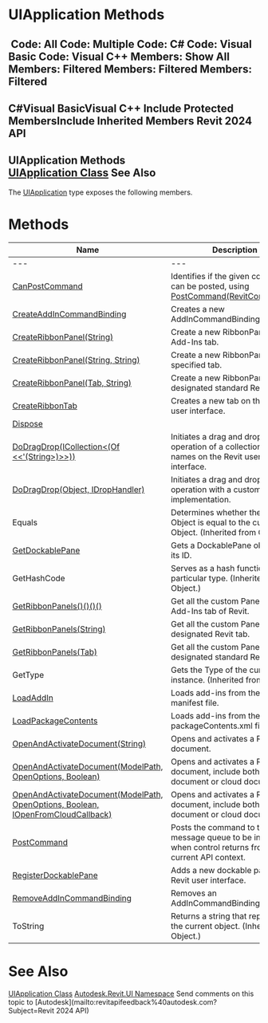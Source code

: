 # UIApplication Methods

﻿
 Code: All Code: Multiple Code: C# Code: Visual Basic Code: Visual C++  Members: Show All Members: Filtered Members: Filtered Members: Filtered   
---  
C#Visual BasicVisual C++
Include Protected MembersInclude Inherited Members
Revit 2024 API  
---  
UIApplication Methods  
[UIApplication Class](51ca80e2-3e5f-7dd2-9d95-f210950c72ae.md "UIApplication Class") See Also  
---  
The [UIApplication](51ca80e2-3e5f-7dd2-9d95-f210950c72ae.md "UIApplication Class") type exposes the following members.
# Methods
| Name | Description |
| --- | --- |
| --- | --- | --- |
| [CanPostCommand](ad477369-623b-2747-9f76-f24b17aed6b4.md "CanPostCommand Method") | Identifies if the given command can be posted, using [PostCommand(RevitCommandId)](b0df464d-1733-ea9e-ac40-399fa9c9a037.md "PostCommand Method"). |
| [CreateAddInCommandBinding](a9a2ddeb-f35c-de4f-55b2-83f6fdea7dae.md "CreateAddInCommandBinding Method") | Creates a new AddInCommandBinding. |
| [CreateRibbonPanel(String)](17555f25-1afe-db1a-ebd5-845a41c4b28b.md "CreateRibbonPanel Method \(String\)") | Create a new RibbonPanel on the Add-Ins tab. |
| [CreateRibbonPanel(String, String)](5c22d48b-59b3-2599-7c7a-83257cddf0df.md "CreateRibbonPanel Method \(String, String\)") | Create a new RibbonPanel on the specified tab. |
| [CreateRibbonPanel(Tab, String)](4b622d01-661e-7bf7-a6c6-a4ca67c5e365.md "CreateRibbonPanel Method \(Tab, String\)") | Create a new RibbonPanel on the designated standard Revit tab. |
| [CreateRibbonTab](841d6694-4e2c-b75d-2d11-b39e7fda1c37.md "CreateRibbonTab Method") | Creates a new tab on the Revit user interface. |
| [Dispose](e6297962-5639-88c2-d673-79c8cc030757.md "Dispose Method") |
| [DoDragDrop(ICollection<(Of <<'(String>)>>))](d106ea67-b15a-9cca-d8c4-172f144108b5.md "DoDragDrop Method \(ICollection\(String\)\)") | Initiates a drag and drop operation of a collection of file names on the Revit user interface. |
| [DoDragDrop(Object, IDropHandler)](205f588e-23a2-e41d-b141-b575fccff2e8.md "DoDragDrop Method \(Object, IDropHandler\)") | Initiates a drag and drop operation with a custom drop implementation. |
| Equals | Determines whether the specified Object is equal to the current Object. (Inherited from Object.) |
| [GetDockablePane](45a7e7c9-1bd2-b7aa-27c9-4efad9882870.md "GetDockablePane Method") | Gets a DockablePane object by its ID. |
| GetHashCode | Serves as a hash function for a particular type.  (Inherited from Object.) |
| [GetRibbonPanels()()()()](a360da3d-94a3-4521-ee55-4797112da02d.md "GetRibbonPanels Method") | Get all the custom Panels on Add-Ins tab of Revit. |
| [GetRibbonPanels(String)](050f1ec2-e323-a09e-610f-5e31553b39bf.md "GetRibbonPanels Method \(String\)") | Get all the custom Panels on a designated Revit tab. |
| [GetRibbonPanels(Tab)](0b079368-6f89-a359-eb7e-039ba25ac792.md "GetRibbonPanels Method \(Tab\)") | Get all the custom Panels on a designated standard Revit tab. |
| GetType | Gets the Type of the current instance. (Inherited from Object.) |
| [LoadAddIn](d2da5644-3202-dfeb-daed-6ff046e5640c.md "LoadAddIn Method") | Loads add-ins from the given manifest file. |
| [LoadPackageContents](dc0790b0-44ca-2db9-30af-aec18344bf00.md "LoadPackageContents Method") | Loads add-ins from the given packageContents.xml file. |
| [OpenAndActivateDocument(String)](3b3d671d-47ec-2ed8-1818-a7c19d01884b.md "OpenAndActivateDocument Method \(String\)") | Opens and activates a Revit document. |
| [OpenAndActivateDocument(ModelPath, OpenOptions, Boolean)](e74b17da-9e81-900e-c8df-a63718e4e82b.md "OpenAndActivateDocument Method \(ModelPath, OpenOptions, Boolean\)") | Opens and activates a Revit document, include both local document or cloud document. |
| [OpenAndActivateDocument(ModelPath, OpenOptions, Boolean, IOpenFromCloudCallback)](4df0298b-b35e-c110-8643-527641980560.md "OpenAndActivateDocument Method \(ModelPath, OpenOptions, Boolean, IOpenFromCloudCallback\)") | Opens and activates a Revit document, include both local document or cloud document. |
| [PostCommand](b0df464d-1733-ea9e-ac40-399fa9c9a037.md "PostCommand Method") | Posts the command to the Revit message queue to be invoked when control returns from the current API context. |
| [RegisterDockablePane](8b0d1acb-838a-d11e-aa38-7d8207be8d32.md "RegisterDockablePane Method") | Adds a new dockable pane to the Revit user interface. |
| [RemoveAddInCommandBinding](71a20b47-41d4-43be-4edb-b8b14cf56962.md "RemoveAddInCommandBinding Method") | Removes an AddInCommandBinding. |
| ToString | Returns a string that represents the current object. (Inherited from Object.) |

# See Also
[UIApplication Class](51ca80e2-3e5f-7dd2-9d95-f210950c72ae.md "UIApplication Class")
[Autodesk.Revit.UI Namespace](e86fd90a-8957-02a6-da7f-ced248966e3e.md "Autodesk.Revit.UI Namespace")
Send comments on this topic to [Autodesk](mailto:revitapifeedback%40autodesk.com?Subject=Revit 2024 API)